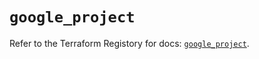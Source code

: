 # `google_project`

Refer to the Terraform Registory for docs: [`google_project`](https://registry.terraform.io/providers/hashicorp/google-beta/4.67.0/docs/resources/google_project).
